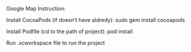 Google Map Instruction:


Install CocoaPods (if doesn’t have aldredy): sudo gem install cocoapods

Install Podfile (cd to the path of project):  pod install

Run .xcworkspace file to run the project
